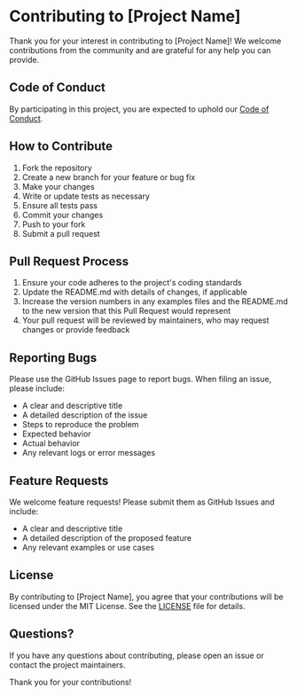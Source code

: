 # Contributing to [Project Name]

Thank you for your interest in contributing to [Project Name]! We welcome contributions from the community and are grateful for any help you can provide.

## Code of Conduct

By participating in this project, you are expected to uphold our [Code of Conduct](CODE_OF_CONDUCT.md).

## How to Contribute

1. Fork the repository
2. Create a new branch for your feature or bug fix
3. Make your changes
4. Write or update tests as necessary
5. Ensure all tests pass
6. Commit your changes
7. Push to your fork
8. Submit a pull request

## Pull Request Process

1. Ensure your code adheres to the project's coding standards
2. Update the README.md with details of changes, if applicable
3. Increase the version numbers in any examples files and the README.md to the new version that this Pull Request would represent
4. Your pull request will be reviewed by maintainers, who may request changes or provide feedback

## Reporting Bugs

Please use the GitHub Issues page to report bugs. When filing an issue, please include:

- A clear and descriptive title
- A detailed description of the issue
- Steps to reproduce the problem
- Expected behavior
- Actual behavior
- Any relevant logs or error messages

## Feature Requests

We welcome feature requests! Please submit them as GitHub Issues and include:

- A clear and descriptive title
- A detailed description of the proposed feature
- Any relevant examples or use cases

## License

By contributing to [Project Name], you agree that your contributions will be licensed under the MIT License. See the [LICENSE](LICENSE) file for details.

## Questions?

If you have any questions about contributing, please open an issue or contact the project maintainers.

Thank you for your contributions!
